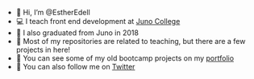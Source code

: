 - 👋 Hi, I’m @EstherEdell
- 💻 I teach front end development at [Juno College](https://junocollege.com/)
- 🌱 I also graduated from Juno in 2018
- 🍉 Most of my repositories are related to teaching, but there are a few projects in here!
- 🌈 You can see some of my old bootcamp projects on my [portfolio](https://estheredell.com)
- 🦜 You can also follow me on [Twitter](https://twitter.com/esthr_e)

<!---
EstherEdell/EstherEdell is a ✨ special ✨ repository because its `README.md` (this file) appears on your GitHub profile.
You can click the Preview link to take a look at your changes.
--->
